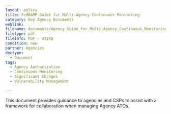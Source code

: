 ```yaml
---
layout: policy   
title: FedRAMP Guide for Multi-Agency Continuous Monitoring
category: Key Agency Documents
weblink:
filename: documents/Agency_Guide_for_Multi-Agency_Continuous_Monitoring.pdf
filetype: pdf
fileinfo: PDF - 431KB
condition: new
partner: Agencies
doctype:
  - Document
tags:
  - Agency Authorization
  - Continuous Monitoring
  - Significant Changes
  - Vulnerability Management

---
```

This document provides guidance to agencies and CSPs to assist with a framework for collaboration when managing Agency ATOs. 

